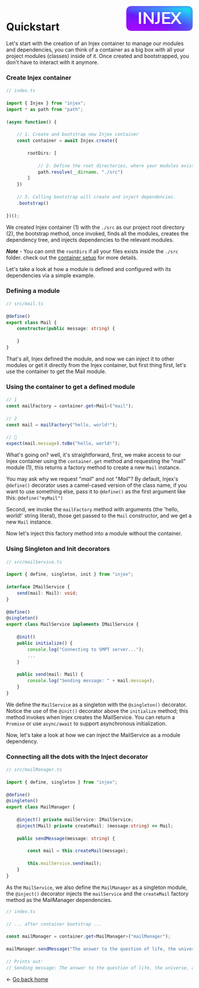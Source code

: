 <img src="/assets/logo.png" width="180" align="right" />

# Quickstart

Let's start with the creation of an Injex container to manage our modules and dependencies, you can think of a container as a big box with all your project modules (classes) inside of it. Once created and bootstrapped, you don't have to interact with it anymore.


### Create Injex container
```typescript
// index.ts

import { Injex } from "injex";
import * as path from "path";

(async function() {

	// 1. Create and bootstrap new Injex container
	const container = await Injex.create({

		rootDirs: [

			// 2. Define the root directories, where your modules exists.
			path.resolve(__dirname, "./src")
		]
	})
	
	// 3. Calling bootstrap will create and inject dependencies.
	.bootstrap()

})();
```

We created Injex container (1) with the `./src` as our project root directory (2), the bootstrap method, once invoked, finds all the modules, creates the dependency tree, and injects dependencies to the relevant modules.

**_Note_** - You can omit the `rootDirs` if all your files exists inside the `./src` folder. check out the [container setup](/README.md#container-setup-config) for more details.
  
Let's take a look at how a module is defined and configured with its dependencies via a simple example.

### Defining a module
```typescript
// src/mail.ts

@define()
export class Mail {
	constructor(public message: string) {

	}
}
```

That's all, Injex defined the module, and now we can inject it to other modules or get it directly from the Injex container, but first thing first, let's use the container to get the Mail module.

### Using the container to get a defined module
```typescript
// 1
const mailFactory = container.get<Mail>("mail");

// 2
const mail = mailFactory("hello, world!");

// 🎉
expect(mail.message).toBe("hello, world!");
```

What's going on? well, it's straightforward, first, we make access to our Injex container using the `container.get` method and requesting the "mail" module (1), this returns a factory method to create a new `Mail` instance.  

You may ask why we request "*_mail_*" and not "*_Mail_*"? By default, Injex's `@define()` decorator uses a camel-cased version of the class name, if you want to use something else, pass it to `@define()` as the first argument like this: `@define("myMail")`  

Second, we invoke the `mailFactory` method with arguments (the 'hello, world!' string literal), those get passed to the `Mail` constructor, and we get a new `Mail` instance.  

Now let's inject this factory method into a module without the container.

### Using Singleton and Init decorators
```typescript
// src/mailService.ts

import { define, singleton, init } from "injex";

interface IMailService {
	send(mail: Mail): void;
}

@define()
@singleton()
export class MailService implements IMailService {

	@init()
	public initialize() {
		console.log("Connecting to SMPT server...");
		...
	}

	public send(mail: Mail) {
		console.log("Sending message: " + mail.message);
	}
}
```

We define the `MailService` as a singleton with the `@singleton()` decorator. Notice the use of the `@init()` decorator above the `initialize` method; this method invokes when Injex creates the MailService. You can return a `Promise` or use `async/await` to support asynchronous initialization.

Now, let's take a look at how we can inject the MailService as a module dependency.

### Connecting all the dots with the Inject decorator
```typescript
// src/mailManager.ts

import { define, singleton } from "injex";

@define()
@singleton()
export class MailManager {

	@inject() private mailService: IMailService;
	@inject(Mail) private createMail: (message:string) => Mail;

	public sendMessage(message: string) {

		const mail = this.createMail(message);

		this.mailService.send(mail);
	}
}
```

As the `MailService`, we also define the `MailManager` as a singleton module, the `@inject()` decorator injects the `mailService` and the `createMail` factory method as the MailManager dependencies.


```typescript
// index.ts

// ... after container bootstrap ...

const mailManager = container.get<MailManager>("mailManager");

mailManager.sendMessage("The answer to the question of life, the universe, and everything!");

// Prints out:
// Sending message: The answer to the question of life, the universe, and everything!
```

&larr; [Go back home](/README.md)